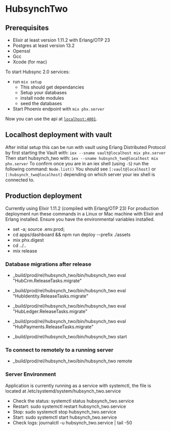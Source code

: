 # HubsynchTwo


## Prerequisites
* Elixir at least version 1.11.2 with Erlang/OTP 23
* Postgres at least version 13.2
* Openssl
* Gcc
* Xcode (for mac) 

To start Hubsync 2.0 services:

  * run `mix setup`
    * This should get dependancies
    * Setup your databases
    * install node modules
    * seed the databases
  * Start Phoenix endpoint with `mix phx.server`

Now you can use the api at [`localhost:4001`](http://localhost:4001).

## Localhost deployment with vault
After initial setup this can be run with vault using Erlang Distributed Protocol by first starting the Vault with:
`iex --sname vault@localhost mix phx.server`
Then start hubsynch_two with:
`iex --sname hubsynch_two@localhost mix phx.server`
To confirm once you are in an iex shell (using `-S`) run the following command:
`Node.list()`
You should see `[:vault@localhost]` or `[:hubsynch_two@localhost]` depending on which server your iex shell is connected to.

## Production deployment
Currently using Elixir 1.11.2 (compiled with Erlang/OTP 23)
For production deployment run these commands in a Linux or Mac machine with Elixir and Erlang installed.
Ensure you have the environmental variables installed.

- set -a; source .env.prod;
- cd apps/dashboard && npm run deploy --prefix ./assets
- mix phx.digest
- cd ../..
- mix release

### Database migrations after release
-  _build/prod/rel/hubsynch_two/bin/hubsynch_two eval "HubCrm.ReleaseTasks.migrate"
-  _build/prod/rel/hubsynch_two/bin/hubsynch_two eval "HubIdentity.ReleaseTasks.migrate"
-  _build/prod/rel/hubsynch_two/bin/hubsynch_two eval "HubLedger.ReleaseTasks.migrate"
-  _build/prod/rel/hubsynch_two/bin/hubsynch_two eval "HubPayments.ReleaseTasks.migrate"

- _build/prod/rel/hubsynch_two/bin/hubsynch_two start
### To connect to remotely to a running server
- _build/prod/rel/hubsynch_two/bin/hubsynch_two remote

### Server Environment
Application is currently running as a service with systemctl, the file is located at /etc/systemd/system/hubsynch_two.service
- Check the status: systemctl status hubsynch_two.service
- Restart: sudo systemctl restart hubsynch_two.service
- Stop: sudo systemctl stop hubsynch_two.service
- Start: sudo systemctl start hubsynch_two.service
- Check logs: journalctl -u hubsynch_two.service | tail -50
